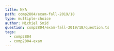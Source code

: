 ```yaml
---
title: N/A
path: comp2804/exam-fall-2019/18
type: multiple-choice
author: Michiel Smid
question: comp2804/exam-fall-2019/18/question.ts
tags:
  - comp2804
  - comp2804-exam
---
```

